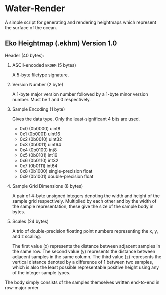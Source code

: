 # Water-Render

A simple script for generating and rendering heightmaps which represent the surface of the ocean.

## Eko Heightmap (.ekhm) Version 1.0

Header (40 bytes):

1. ASCII-encoded `EKOHM` (5 bytes)

	A 5-byte filetype signature.

2. Version Number (2 byte)

	A 1-byte major version number followed by a 1-byte minor version number.
	Must be 1 and 0 respectively.

3. Sample Encoding (1 byte)

	Gives the data type. Only the least-significant 4 bits are used.

	- 0x0 (0b0000) uint8
	- 0x1 (0b0001) uint16
	- 0x2 (0b0010) uint32
	- 0x3 (0b0011) uint64
	- 0x4 (0b0100) int8
	- 0x5 (0b0101) int16
	- 0x6 (0b0110) int32
	- 0x7 (0b0111) int64
	- 0x8 (0b1000) single-precision float
	- 0x9 (0b1001) double-precision float

4. Sample Grid Dimensions (8 bytes)

	A pair of 4-byte unsigned integers denoting the width and height of the sample grid respectively. Multiplied by each other and by the width of the sample representation, these give the size of the sample body in bytes.

5. Scales (24 bytes)

	A trio of double-precision floating point numbers representing the x, y, and z scaling.
	
	The first value (x) represents the distance between adjacent samples in the same row. The second value (y) represents the distance between adjacent samples in the same column. The third value (z) represents the vertical distance denoted by a difference of 1 between two samples, which is also the least possible representable positive height using any of the integer sample types.

The body simply consists of the samples themselves written end-to-end in row-major order.
